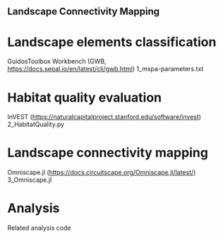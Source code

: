 ## Landscape Connectivity Mapping

# Landscape elements classification
GuidosToolbox Workbench (GWB, https://docs.sepal.io/en/latest/cli/gwb.html)
1_mspa-parameters.txt 

# Habitat quality evaluation
InVEST (https://naturalcapitalproject.stanford.edu/software/invest)
2_HabitatQuality.py 

# Landscape connectivity mapping
Omniscape.jl (https://docs.circuitscape.org/Omniscape.jl/latest/)
3_Omniscape.jl

# Analysis
Related analysis code